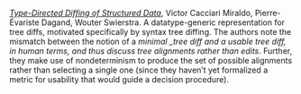 [_Type-Directed Diffing of Structured Data_](http://www.staff.science.uu.nl/~swier004/publications/2017-tyde-draft-2.pdf), Victor Cacciari Miraldo, Pierre-Évariste Dagand, Wouter Swierstra. A datatype-generic representation for tree diffs, motivated specifically by syntax tree diffing. The authors note the mismatch between the notion of a _minimal \_tree diff and a usable tree diff, in human terms, and thus discuss tree alignments rather than edits_. Further, they make use of nondeterminism to produce the set of possible alignments rather than selecting a single one \(since they haven’t yet formalized a metric for usability that would guide a decision procedure\).

